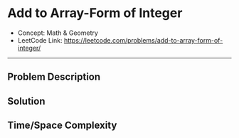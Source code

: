 # Add to Array-Form of Integer

- Concept: Math & Geometry
- LeetCode Link: https://leetcode.com/problems/add-to-array-form-of-integer/

---

## Problem Description

## Solution

## Time/Space Complexity

